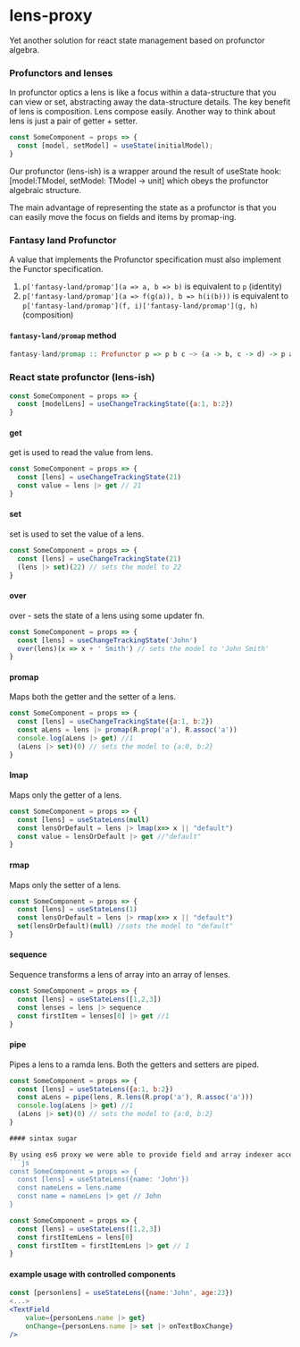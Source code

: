 # lens-proxy
Yet another solution for react state management based on profunctor algebra.

### Profunctors and lenses

In profunctor optics a lens is like a focus within a data-structure that you can view or set, abstracting away the data-structure details. The key benefit of lens is composition. Lens compose easily.
Another way to think about lens is just a pair of getter + setter.

```js
const SomeComponent = props => {
  const [model, setModel] = useState(initialModel);
}
```
Our profunctor (lens-ish) is a wrapper around the result of useState hook: [model:TModel, setModel: TModel -> unit] which obeys the profunctor algebraic structure.

The main advantage of representing the state as a profunctor is that you can easily move the focus on fields and items by promap-ing.

### Fantasy land Profunctor

A value that implements the Profunctor specification must also implement the Functor specification.

1. `p['fantasy-land/promap'](a => a, b => b)` is equivalent to `p` (identity)
2. `p['fantasy-land/promap'](a => f(g(a)), b => h(i(b)))` is equivalent to `p['fantasy-land/promap'](f, i)['fantasy-land/promap'](g, h)` (composition)

<a name="promap-method"></a>

#### `fantasy-land/promap` method

```hs
fantasy-land/promap :: Profunctor p => p b c ~> (a -> b, c -> d) -> p a d
```

### React state profunctor (lens-ish)
```js
const SomeComponent = props => {
  const [modelLens] = useChangeTrackingState({a:1, b:2})
}
```

#### get
get is used to read the value from lens.
```js
const SomeComponent = props => {
  const [lens] = useChangeTrackingState(21)
  const value = lens |> get // 21
}
```

#### set
set is used to set the value of a lens.
```js
const SomeComponent = props => {
  const [lens] = useChangeTrackingState(21)
  (lens |> set)(22) // sets the model to 22
}
```

#### over
over - sets the state of a lens using some updater fn.
```js
const SomeComponent = props => {
  const [lens] = useChangeTrackingState('John')
  over(lens)(x => x + ' Smith') // sets the model to 'John Smith'
}
```

#### promap
Maps both the getter and the setter of a lens.
```js
const SomeComponent = props => {
  const [lens] = useChangeTrackingState({a:1, b:2})
  const aLens = lens |> promap(R.prop('a'), R.assoc('a'))
  console.log(aLens |> get) //1
  (aLens |> set)(0) // sets the model to {a:0, b:2}
}
```

#### lmap
Maps only the getter of a lens.
```js
const SomeComponent = props => {
  const [lens] = useStateLens(null)
  const lensOrDefault = lens |> lmap(x=> x || "default")
  const value = lensOrDefault |> get //"default"
}
```

#### rmap
Maps only the setter of a lens.
```js
const SomeComponent = props => {
  const [lens] = useStateLens(1)
  const lensOrDefault = lens |> rmap(x=> x || "default")
  set(lensOrDefault)(null) //sets the model to "default"
}
```

#### sequence
Sequence transforms a lens of array into an array of lenses.
```js
const SomeComponent = props => {
  const [lens] = useStateLens([1,2,3])
  const lenses = lens |> sequence
  const firstItem = lenses[0] |> get //1
}
```

#### pipe
Pipes a lens to a ramda lens. Both the getters and setters are piped.
```js
const SomeComponent = props => {
  const [lens] = useStateLens({a:1, b:2})
  const aLens = pipe(lens, R.lens(R.prop('a'), R.assoc('a')))
  console.log(aLens |> get) //1
  (aLens |> set)(0) // sets the model to {a:0, b:2}
}

#### sintax sugar

By using es6 proxy we were able to provide field and array indexer access just like with pojos.
```js
const SomeComponent = props => {
  const [lens] = useStateLens({name: 'John'})
  const nameLens = lens.name
  const name = nameLens |> get // John
}
```

```js
const SomeComponent = props => {
  const [lens] = useStateLens([1,2,3])
  const firstItemLens = lens[0]
  const firstItem = firstItemLens |> get // 1
}
```

#### example usage with controlled components
```jsx
const [personlens] = useStateLens({name:'John', age:23})
<...>
<TextField
    value={personLens.name |> get}
    onChange={personLens.name |> set |> onTextBoxChange}
/>
```





